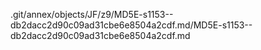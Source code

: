 .git/annex/objects/JF/z9/MD5E-s1153--db2dacc2d90c09ad31cbe6e8504a2cdf.md/MD5E-s1153--db2dacc2d90c09ad31cbe6e8504a2cdf.md